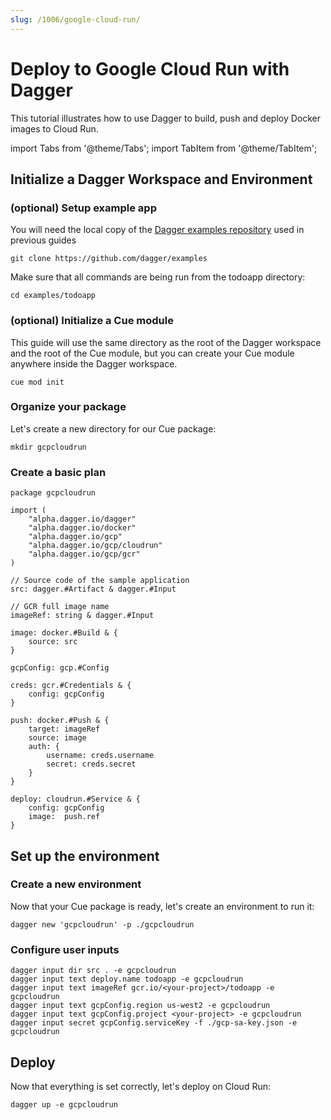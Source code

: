 ```yaml
---
slug: /1006/google-cloud-run/
---
```


# Deploy to Google Cloud Run with Dagger

This tutorial illustrates how to use Dagger to build, push and deploy Docker images to Cloud Run.

import Tabs from '@theme/Tabs';
import TabItem from '@theme/TabItem';

## Initialize a Dagger Workspace and Environment

### (optional) Setup example app

You will need the local copy of the [Dagger examples repository](https://github.com/dagger/examples) used in previous guides

```shell
git clone https://github.com/dagger/examples
```

Make sure that all commands are being run from the todoapp directory:

```shell
cd examples/todoapp
```

### (optional) Initialize a Cue module

This guide will use the same directory as the root of the Dagger workspace and the root of the Cue module, but you can create your Cue module anywhere inside the Dagger workspace.

```shell
cue mod init
```

### Organize your package

Let's create a new directory for our Cue package:

```shell
mkdir gcpcloudrun
```

### Create a basic plan

```cue title="todoapp/gcpcloudrun/source.cue"
package gcpcloudrun

import (
    "alpha.dagger.io/dagger"
    "alpha.dagger.io/docker"
    "alpha.dagger.io/gcp"
    "alpha.dagger.io/gcp/cloudrun"
    "alpha.dagger.io/gcp/gcr"
)

// Source code of the sample application
src: dagger.#Artifact & dagger.#Input

// GCR full image name
imageRef: string & dagger.#Input

image: docker.#Build & {
    source: src
}

gcpConfig: gcp.#Config

creds: gcr.#Credentials & {
    config: gcpConfig
}

push: docker.#Push & {
    target: imageRef
    source: image
    auth: {
        username: creds.username
        secret: creds.secret
    }
}

deploy: cloudrun.#Service & {
    config: gcpConfig
    image:  push.ref
}
```

## Set up the environment

### Create a new environment

Now that your Cue package is ready, let's create an environment to run it:

```shell
dagger new 'gcpcloudrun' -p ./gcpcloudrun
```

### Configure user inputs

```shell
dagger input dir src . -e gcpcloudrun
dagger input text deploy.name todoapp -e gcpcloudrun
dagger input text imageRef gcr.io/<your-project>/todoapp -e gcpcloudrun
dagger input text gcpConfig.region us-west2 -e gcpcloudrun
dagger input text gcpConfig.project <your-project> -e gcpcloudrun
dagger input secret gcpConfig.serviceKey -f ./gcp-sa-key.json -e gcpcloudrun
```

## Deploy

Now that everything is set correctly, let's deploy on Cloud Run:

```shell
dagger up -e gcpcloudrun
```
